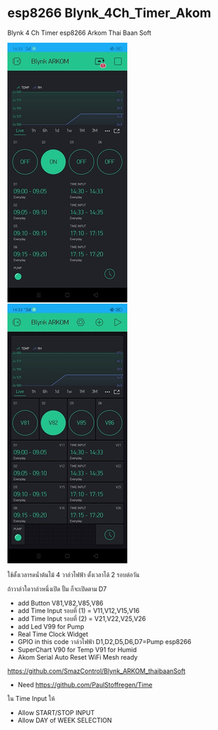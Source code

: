 # esp8266 Blynk_4Ch_Timer_Akom
Blynk 4 Ch Timer esp8266 Arkom Thai Baan Soft

<img src="https://github.com/SmazControl/Blynk_4Ch_Timer_Akom/blob/master/Screen_V.jpg?raw=true"><img src="https://github.com/SmazControl/Blynk_4Ch_Timer_Akom/blob/master/Screen_V1.jpg?raw=true">

ใช้ตั้งเวลารดน้ำต้นไม้ 4 วาล์วไฟฟ้า ตั้งเวลาได้ 2 รอบต่อวัน

ถ้าวาล์วใดวาล์วหนึ่งเปิด ปั้ม ก็จะเปิดตาม D7

* add Button V81,V82,V85,V86
* add Time Input รอบที่ (1) = V11,V12,V15,V16
* add Time Input รอบที่ (2) = V21,V22,V25,V26
* add Led V99 for Pump
* Real Time Clock Widget
* GPIO in this code วาล์วไฟฟ้า D1,D2,D5,D6,D7=Pump esp8266
* SuperChart V90 for Temp V91 for Humid 
* Akom Serial Auto Reset WiFi Mesh ready

https://github.com/SmazControl/Blynk_ARKOM_thaibaanSoft

* Need 
https://github.com/PaulStoffregen/Time

ใน Time Input ให้
* Allow START/STOP INPUT
* Allow DAY of WEEK SELECTION
